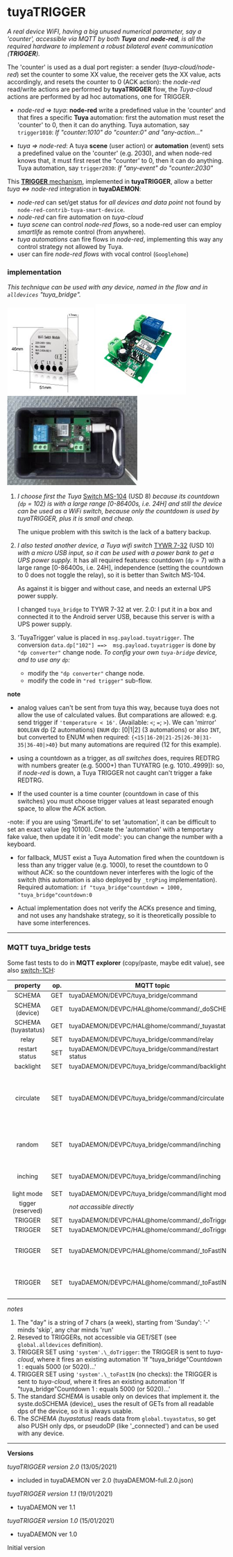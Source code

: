 # tuyaTRIGGER 

_A real device WiFI, having  a big unused numerical parameter, say a 'counter', accessible via MQTT by both **Tuya** and **node-red**, is all the required hardware to implement a robust bilateral event communication (**TRIGGER**)._

The 'counter' is used as a dual port register: a sender (_tuya-cloud/node-red_) set the counter to some XX value, the receiver gets the XX value, acts accordingly, and resets the counter to 0 (ACK action): the _node-red_ read/write actions are performed by **tuyaTRIGGER** flow, the _Tuya-cloud_ actions are performed by ad hoc automations, one for TRIGGER.

 - _node-red => tuya_: **node-red** write a predefined value in the 'counter' and that fires a specific **Tuya** automation: first the automation must reset the 'counter' to 0, then it can do anything.
 Tuya automation, say `trigger1010`:   _If "counter:1010" do "counter:0" and "any-action..."_ 

 - _tuya => node-red_: A tuya **scene** (user action) or **automation** (event) sets  a predefined value on the 'counter' (e.g. 2030), and when node-red knows that, it must first reset  the "counter' to 0, then it can do anything.
 Tuya automation,  say `trigger2030`: _If "any-event" do "counter:2030"_ 

This [**TRIGGER** mechanism](https://github.com/msillano/tuyaDAEMON/wiki/tuyaTRIGGER-info), implemented in **tuyaTRIGGER**, allow a better _tuya <=> node-red_ integration in **tuyaDAEMON**:
 - _node-red_ can set/get status for _all devices and data point_ not found by `node-red-contrib-tuya-smart-device`.
 - _node-red_ can fire automation on _tuya-cloud_ 
 - _tuya scene_ can control _node-red flows_, so a node-red user can employ _smartlife_ as remote control (from anywhere).
 - _tuya automations_ can fire flows in _node-red_, implementing this way any control strategy not allowed by Tuya.
 - user can fire _node-red flows_ with vocal control (`Googlehome`)

### implementation

_This technique can be used with any device, named in the flow and in `alldevices` "tuya_bridge"._

[![](./../pics/tuyadaemon04.jpg)](https://github.com/msillano/tuyaDAEMON/blob/main/devices/Smart_switch01/device_Smart_Switch01.pdf) [![](./../pics/tuyadaemon05.jpg)](https://github.com/msillano/tuyaDAEMON/blob/main/devices/switch-1CH/device_switch-1CH.pdf) ![](https://github.com/msillano/tuyaDAEMON/blob/main/pics/tuya-bridge02.jpg)

1) _I choose first the Tuya_ [Switch MS-104](https://github.com/msillano/tuyaDAEMON/blob/main/devices/Smart_switch01/device_Smart_Switch01.pdf) (USD 8) _because its countdown (`dp` = 102) is with a large range [0-86400s, i.e. 24H] and still the device can be used as a WiFi switch, because only the countdown is used by tuyaTRIGGER, plus it is small and cheap._ 

   The unique problem with this switch is the lack of a battery backup.

2) _I also tested another device, a Tuya wifi switch_ [TYWR 7-32](https://github.com/msillano/tuyaDAEMON/blob/main/devices/switch-1CH/device_switch-1CH.pdf) (USD 10) _with a micro USB input, so it can be used with a power bank to get a UPS power supply._
It has all required features:  countdown (`dp` = 7) with a large range [0-86400s, i.e. 24H], independence (setting the countdown to 0 does not toggle the relay), so it is better than Switch MS-104.

   As against it is bigger and without case, and needs an external UPS power supply.
   
   I changed `tuya_bridge` to TYWR 7-32 at ver. 2.0: I put it in a box and connected it to the Android server USB, because this server is with a UPS power supply.

3) 'TuyaTrigger' value is placed in `msg.payload.tuyatrigger`.  The conversion `data.dp["102"] ==>  msg.payload.tuyatrigger` is done by `"dp converter"` change node. _To config your own `tuya-bridge` device, and to use any `dp`:_
     - modify the  `"dp converter"` change node. 
     - modify the code in `"red trigger"` sub-flow.


**note**
 
 - analog values can't be sent from tuya this way, because tuya does not allow the use of calculated values. But comparations are allowed: e.g. send trigger if `'temperature < 16'`. (Available: `<`; `=`; `>`). We can 'mirror' `BOOLEAN` dp (2 automations) `ENUM` dp: [0|1|2]  (3 automations) or also `INT`, but converted to ENUM when required: `{<15|16-20|21-25|26-30|31-35|36-40|>40}` but many automations are required (12 for this example).

 - using a countdown as a trigger, as _all switches_ does, requires REDTRG with numbers greater (e.g. 5000+) than TUYATRG (e.g. 1010..4999]): so, if _node-red_ is down, a Tuya TRIGGER not caught can't trigger a fake REDTRG.
 
 - If the used counter is a time counter (countdown in case of this switches) you must choose trigger values at least separated enough space, to allow the ACK action. 
 
 -note: if you are using 'SmartLife' to set 'automation', it can be difficult to set an exact value (eg 10100). Create the 'automation' with a temportary fake value, then update it in 'edit mode': you can change the number with a keyboard.
 
 - for fallback, MUST exist a Tuya Automation fired when the countdown is less than any trigger value (e.g. 1000), to reset the countdown to 0 without ACK: so the countdown never interferes with the logic of the switch (this automation is also deployed by `_trgPing` implementation). Required automation:  `if "tuya_bridge"countdown = 1000, "tuya_bridge"countdown:0` 
 
- Actual implementation does not verify the ACKs presence and timing, and not uses any handshake strategy, so it is theoretically possible to have some interferences.
--------------------
### MQTT tuya_bridge tests

Some fast tests to do in **MQTT explorer** (copy/paste, maybe edit value), see also [switch-1CH](https://github.com/msillano/tuyaDAEMON/blob/main/devices/switch-1CH/device_switch-1CH.pdf):

 | property  | op. |    MQTT topic               | value |                         notes|
| :------:  |:---------:|----------------------------|-----------|---|
|SCHEMA | GET| tuyaDAEMON/DEVPC/tuya_bridge/command  | &lt;empty> ||
| SCHEMA (device) | GET |tuyaDAEMON/DEVPC/HAL@home/command/\_doSCHEMA| "tuya_bridge" | 5 |
| SCHEMA (tuyastatus) | GET |tuyaDAEMON/DEVPC/HAL@home/command/\_tuyastatus | {"device":"tuya_bridge"} | 6 |
|relay | SET | tuyaDAEMON/DEVPC/tuya_bridge/command/relay | ON/OFF | |
|restart status | SET |  tuyaDAEMON/DEVPC/tuya_bridge/command/restart status | off/on/menory | |
|backlight | SET | tuyaDAEMON/DEVPC/tuya_bridge/command/backlight | true/false | |
|circulate | SET |  tuyaDAEMON/DEVPC/tuya_bridge/command/circulate | [{"active": "true"/"false", "day":"SMTWTF-", "start": "HH:MM", "end": "HH:MM", "on": "HH:MM", "off": "HH:MM"},..]/[] | 1 |
|random  | SET | tuyaDAEMON/DEVPC/tuya_bridge/command/inching  |[{"active": "true"/"false", "day":"DLMMGVS", "start": "HH:MM", "end": "HH:MM"},..]/[]|1  |
|inching | SET | tuyaDAEMON/DEVPC/tuya_bridge/command/inching  | 	{ "inching": "true"/"false" "delay": 0..3660}| |
|light mode | SET |  tuyaDAEMON/DEVPC/tuya_bridge/command/light mode | 	pos/none/relay| |
|tigger (reserved)| | _not accassible directly_ | 0..86500 | 2|
|TRIGGER | SET |   tuyaDAEMON/DEVPC/HAL@home/command/\_doTrigger    |5000| 3|
|TRIGGER | SET |   tuyaDAEMON/DEVPC/HAL@home/command/\_doTrigger     |5020|3|
|TRIGGER | SET |   tuyaDAEMON/DEVPC/HAL@home/command/\_toFastIN   |{"device":"tuya_bridge", "property":"trigger (reserved)", "value" : 5000} | 4|
|TRIGGER | SET |   tuyaDAEMON/DEVPC/HAL@home/command/\_toFastIN   |{"device":"tuya_bridge", "property":"trigger (reserved)", "value" : 5020} |4|

_notes_
1) The "day" is a string of 7 chars (a week), starting from 'Sunday': '-' minds 'skip', any char minds 'run'
2) Reseved to TRIGGERs, not accessible via GET/SET (see `global.alldevices` definition).
3) TRIGGER SET using `'system'.\_doTrigger`: the TRIGGER is sent to _tuya-cloud_, where it fires an existing  automation 'If "tuya_bridge"Countdown 1 : equals 5000 (or 5020)...'
4) TRIGGER SET using `'system'.\_toFastIN` (no checks): the TRIGGER is sent to _tuya-cloud_, where it fires an existing automation 'If "tuya_bridge"Countdown 1 : equals 5000 (or 5020)...'
5) The standard _SCHEMA_ is usable only on devices that implement it. the syste.doSCHEMA (device)_ uses the result of GETs from all readable dps of the device, so it is always usable.
6) The _SCHEMA (tuyastatus)_ reads data from `global.tuyastatus`, so get also PUSH only dps, or pseudoDP (like '_connected') and can be used with any device.
--------------------
**Versions**

_tuyaTRIGGER version 2.0_ (13/05/2021)
  - included in tuyaDAEMON ver 2.0 (tuyaDAEMOM-full.2.0.json)
  
_tuyaTRIGGER version 1.1_ (19/01/2021)
  - tuyaDAEMON ver 1.1
  
_tuyaTRIGGER version 1.0_ (15/01/2021)
  - tuyaDAEMON ver 1.0

Initial version     
